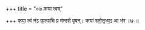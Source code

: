 +++
title = "०७ कया त्वम्"

+++
कया॒ त्वं न॑ऽ ऊ॒त्याभि प्र म॑न्दसे वृषन्। कया॑ स्तो॒तृभ्य॒ऽ आ भ॑र ॥७ ॥